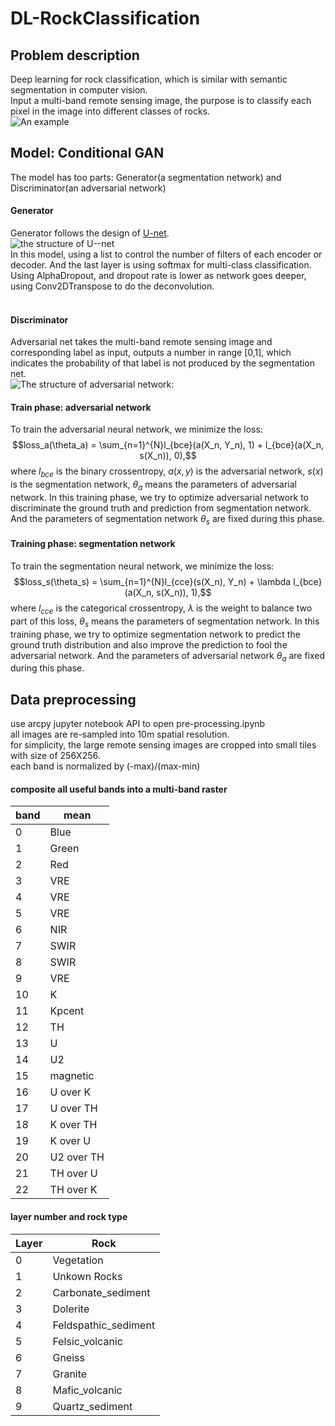 # DL-RockClassification
## Problem description
Deep learning for rock classification, which is similar with semantic segmentation in computer vision.<br>
Input a multi-band remote sensing image, the purpose is to classify each pixel in the image into different classes of rocks.<br>
![An example](https://github.com/chenyz0601/DL-RockClassification/blob/master/img/example.png)<br>
## Model: Conditional GAN
The model has too parts: Generator(a segmentation network) and Discriminator(an adversarial network)<br>
#### Generator
Generator follows the design of [U-net](https://arxiv.org/pdf/1505.04597.pdf).<br>
![the structure of U--net](https://github.com/chenyz0601/DL-RockClassification/blob/master/img/G.png)<br>
In this model, using a list to control the number of filters of each encoder or decoder. And the last layer is using softmax for multi-class classification.<br>
Using AlphaDropout, and dropout rate is lower as network goes deeper, using Conv2DTranspose to do the deconvolution.<br>
<br>
#### Discriminator
Adversarial net takes the multi-band remote sensing image and corresponding label as input, outputs a number in range [0,1], which indicates the probability of that label is not produced by the segmentation net.<br> 
![The structure of adversarial network:](https://github.com/chenyz0601/DL-RockClassification/blob/master/img/D.png)<br>
#### Train phase: adversarial network
To train the adversarial neural network, we minimize the loss:<br>
$$loss_a(\theta_a) = \sum_{n=1}^{N}l_{bce}(a(X_n, Y_n), 1) + l_{bce}(a(X_n, s(X_n)), 0),$$
where $l_{bce}$ is the binary crossentropy, $a(x,y)$ is the adversarial network, $s(x)$ is the segmentation network, $\theta_a$ means the parameters of adversarial network. In this training phase, we try to optimize adversarial network to discriminate the ground truth and prediction from segmentation network. And the parameters of segmentation network $\theta_s$ are fixed during this phase.<br>
#### Training phase: segmentation network
To train the segmentation neural network, we minimize the loss:<br>
$$loss_s(\theta_s) = \sum_{n=1}^{N}l_{cce}(s(X_n), Y_n) + \lambda l_{bce}(a(X_n, s(X_n)), 1),$$
where $l_{cce}$ is the categorical crossentropy, $\lambda$ is the weight to balance two part of this loss, $\theta_s$ means the parameters of segmentation network. In this training phase, we try to optimize segmentation network to predict the ground truth distribution and also improve the prediction to fool the adversarial network. And the parameters of adversarial network $\theta_a$ are fixed during this phase.<br>
## Data preprocessing
use arcpy jupyter notebook API to open pre-processing.ipynb<br>
all images are re-sampled into 10m spatial resolution.<br>
for simplicity, the large remote sensing images are cropped into small tiles with size of 256X256.<br>
each band is normalized by (-max)/(max-min)<br>
#### composite all useful bands into a multi-band raster
| band  | mean |
|-------|------|
| 0     | Blue |
| 1     | Green |
| 2     | Red |
| 3     | VRE |
| 4     | VRE |
| 5     | VRE |
| 6     | NIR |
| 7     | SWIR |
| 8     | SWIR |
| 9     | VRE |
| 10    | K |
| 11    | Kpcent |
| 12    | TH |
| 13    | U |
| 14    | U2 |
| 15    | magnetic |
| 16    | U over K |
| 17    | U over TH |
| 18    | K over TH |
| 19    | K over U |
| 20    | U2 over TH |
| 21    | TH over U |
| 22    | TH over K |

#### layer number and rock type
| Layer | Rock |
|-------|------|
| 0     | Vegetation|
| 1     | Unkown Rocks|
| 2     | Carbonate_sediment|
| 3     | Dolerite|
| 4     | Feldspathic_sediment|
| 5     | Felsic_volcanic|
| 6     | Gneiss|
| 7     | Granite|
| 8     | Mafic_volcanic|
| 9     | Quartz_sediment|
